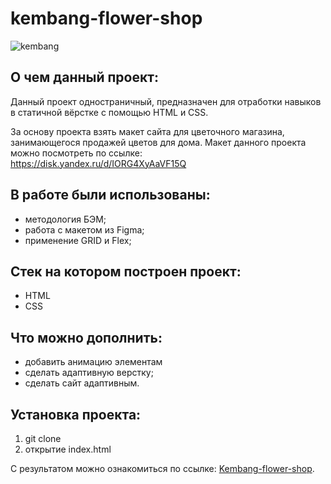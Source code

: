 # kembang-flower-shop
![kembang](https://github.com/rocketsaladgirl/kembang-flower-shop/assets/114432448/fc7b909a-c586-4be7-aab5-920637a0dd9a)

## О чем данный проект:

Данный проект одностраничный, предназначен для отработки навыков в статичной вёрстке с помощью HTML и CSS. 

За основу проекта взять макет сайта для цветочного магазина, занимающегося продажей цветов для дома. Макет данного проекта можно посмотреть по ссылке:  
https://disk.yandex.ru/d/IORG4XyAaVF15Q

## В работе были использованы:
+ методология БЭМ;
+ работа с макетом из Figma;
+ применение GRID и Flex;

## Стек на котором построен проект:
+ HTML
+ CSS

## Что можно дополнить:
+ добавить анимацию элементам
+ сделать адаптивную верстку;
+ сделать сайт адаптивным.

## Установка проекта:
1. git clone
2. открытие index.html

С результатом можно ознакомиться по ссылке: [Kembang-flower-shop](https://rocketsaladgirl.github.io/kembang-flower-shop/).
